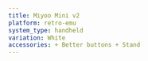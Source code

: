 ```yaml
---
title: Miyoo Mini v2
platform: retro-emu
system_type: handheld
variation: White
accessories: + Better buttons + Stand
---
```

